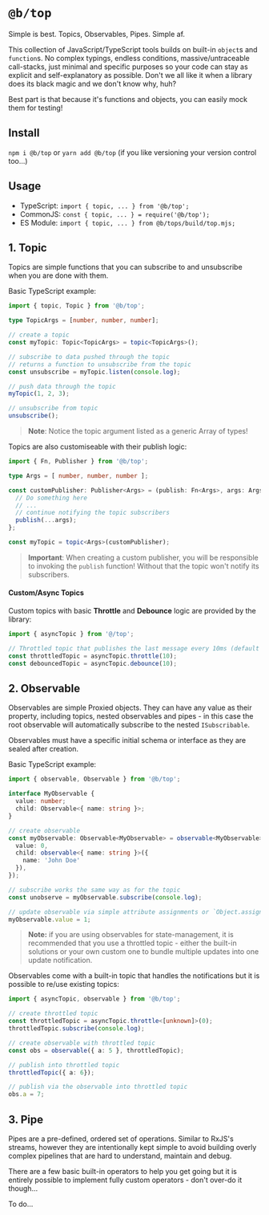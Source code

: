 `@b/top`
===

Simple is best. Topics, Observables, Pipes. Simple af.

This collection of JavaScript/TypeScript tools builds on built-in `object`s and `function`s.
No complex typings, endless conditions, massive/untraceable call-stacks, just minimal and specific purposes so your code can stay as explicit and self-explanatory as possible.
Don't we all like it when a library does its black magic and we don't know why, huh?

Best part is that because it's functions and objects, you can easily mock them for testing!

## Install

`npm i @b/top` or `yarn add @b/top` (if you like versioning your version control too...)

## Usage

- TypeScript: `import { topic, ... } from '@b/top';`
- CommonJS: `const { topic, ... } = require('@b/top');`
- ES Module: `import { topic, ... } from @b/tops/build/top.mjs;`

## 1. Topic

Topics are simple functions that you can subscribe to and unsubscribe when you are done with them.

Basic TypeScript example:
```ts
import { topic, Topic } from '@b/top';

type TopicArgs = [number, number, number];

// create a topic
const myTopic: Topic<TopicArgs> = topic<TopicArgs>();

// subscribe to data pushed through the topic
// returns a function to unsubscribe from the topic
const unsubscribe = myTopic.listen(console.log);

// push data through the topic
myTopic(1, 2, 3);

// unsubscribe from topic
unsubscribe();
```

> **Note**: Notice the topic argument listed as a generic Array of types!

Topics are also customiseable with their publish logic:
```ts
import { Fn, Publisher } from '@b/top';

type Args = [ number, number, number ];

const customPublisher: Publisher<Args> = (publish: Fn<Args>, args: Args): void => {
  // Do something here
  // ...
  // continue notifying the topic subscribers
  publish(...args);
};

const myTopic = topic<Args>(customPublisher);
```

> **Important**: When creating a custom publisher, you will be responsible to invoking the `publish` function! Without that the topic won't notify its subscribers.

#### Custom/Async Topics

Custom topics with basic **Throttle** and **Debounce** logic are provided by the library:
```ts
import { asyncTopic } from '@/top';

// Throttled topic that publishes the last message every 10ms (default is 0ms)
const throttledTopic = asyncTopic.throttle(10); 
const debouncedTopic = asyncTopic.debounce(10); 
```

## 2. Observable

Observables are simple Proxied objects. They can have any value as their property, including topics, nested observables and pipes - in this case the root observable will automatically subscribe to the nested `ISubscribable`.

Observables must have a specific initial schema or interface as they are sealed after creation.

Basic TypeScript example:
```ts
import { observable, Observable } from '@b/top';

interface MyObservable {
  value: number;
  child: Observable<{ name: string }>;
}

// create observable
const myObservable: Observable<MyObservable> = observable<MyObservable>({
  value: 0,
  child: observable<{ name: string }>({
    name: 'John Doe'
  }),
});

// subscribe works the same way as for the topic
const unobserve = myObservable.subscribe(console.log);

// update observable via simple attribute assignments or `Object.assign`
myObservable.value = 1;
```

> **Note:** if you are using observables for state-management, it is recommended that you use a throttled topic - either the built-in solutions or your own custom one to bundle multiple updates into one update notification.

Observables come with a built-in topic that handles the notifications but it is possible to re/use existing topics:

```ts
import { asyncTopic, observable } from '@b/top';

// create throttled topic
const throttledTopic = asyncTopic.throttle<[unknown]>(0);
throttledTopic.subscribe(console.log);

// create observable with throttled topic
const obs = observable({ a: 5 }, throttledTopic);

// publish into throttled topic
throttledTopic({ a: 6});

// publish via the observable into throttled topic
obs.a = 7;
```

## 3. Pipe

Pipes are a pre-defined, ordered set of operations. Similar to RxJS's streams, however they are intentionally kept simple to avoid building overly complex pipelines that are hard to understand, maintain and debug.

There are a few basic built-in operators to help you get going but it is entirely possible to implement fully custom operators - don't over-do it though...

To do...
